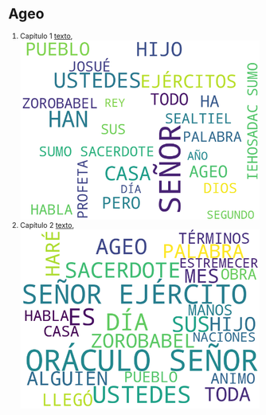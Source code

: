 # Ageo

1. Capítulo 1 [texto](texto_filtrado/AT/Ag/Ag_1.txt), ![imagen](nube_de_palabras/AT/Ag/Ag_1.png)
2. Capítulo 2 [texto](texto_filtrado/AT/Ag/Ag_2.txt), ![imagen](nube_de_palabras/AT/Ag/Ag_2.png)

